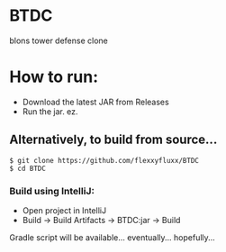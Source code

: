 # BTDC
blons tower defense clone

# How to run:
- Download the latest JAR from Releases
- Run the jar. ez.

## Alternatively, to build from source...
```
$ git clone https://github.com/flexxyfluxx/BTDC
$ cd BTDC
```

### Build using IntelliJ:
- Open project in IntelliJ
- Build -> Build Artifacts -> BTDC:jar -> Build

Gradle script will be available... eventually... hopefully...
